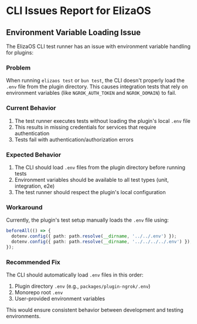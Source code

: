 # CLI Issues Report for ElizaOS

## Environment Variable Loading Issue

The ElizaOS CLI test runner has an issue with environment variable handling for plugins:

### Problem
When running `elizaos test` or `bun test`, the CLI doesn't properly load the `.env` file from the plugin directory. This causes integration tests that rely on environment variables (like `NGROK_AUTH_TOKEN` and `NGROK_DOMAIN`) to fail.

### Current Behavior
1. The test runner executes tests without loading the plugin's local `.env` file
2. This results in missing credentials for services that require authentication
3. Tests fail with authentication/authorization errors

### Expected Behavior
1. The CLI should load `.env` files from the plugin directory before running tests
2. Environment variables should be available to all test types (unit, integration, e2e)
3. The test runner should respect the plugin's local configuration

### Workaround
Currently, the plugin's test setup manually loads the `.env` file using:
```typescript
beforeAll(() => {
  dotenv.config({ path: path.resolve(__dirname, '../../.env') });
  dotenv.config({ path: path.resolve(__dirname, '../../../../.env') });
});
```

### Recommended Fix
The CLI should automatically load `.env` files in this order:
1. Plugin directory `.env` (e.g., `packages/plugin-ngrok/.env`)
2. Monorepo root `.env` 
3. User-provided environment variables

This would ensure consistent behavior between development and testing environments.